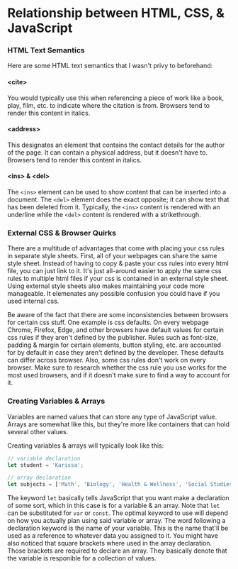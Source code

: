 # Relationship between HTML, CSS, & JavaScript

### HTML Text Semantics

Here are some HTML text semantics that I wasn't privy to beforehand:

#### &lt;cite&gt;

You would typically use this when referencing a piece of work like a book, play, film, etc. to indicate where the citation is from. Browsers tend to render this content in italics.

#### &lt;address&gt;

This designates an element that contains the contact details for the author of the page. It can contain a physical address, but it doesn't have to. Browsers tend to render this content in italics.

#### &lt;ins&gt; & &lt;del&gt;

The `<ins>` element can be used to show content that can be inserted into a document. The `<del>` element does the exact opposite; it can show text that has been deleted from it. Typically, the `<ins>` content is rendered with an underline while the `<del>` content is rendered with a strikethrough.

### External CSS & Browser Quirks

There are a multitude of advantages that come with placing your css rules in separate style sheets. First, all of your webpages can share the same style sheet. Instead of having to copy & paste your css rules into every html file, you can just link to it. It's just all-around easier to apply the same css rules to multiple html files if your css is contained in an external style sheet. Using external style sheets also makes maintaining your code more manageable. It elemenates any possible confusion you could have if you used internal css.

Be aware of the fact that there are some inconsistencies between browsers for certain css stuff. One example is css defaults. On every webpage Chrome, Firefox, Edge, and other browsers have default values for certain css rules if they aren't defined by the publisher. Rules such as font-size, padding & margin for certain elements, button styling, etc. are accounted for by default in case they aren't defined by the developer. These defaults can differ across browser. Also, some css rules don't work on every browser. Make sure to research whether the css rule you use works for the most used browsers, and if it doesn't make sure to find a way to account for it.

### Creating Variables & Arrays

Variables are named values that can store any type of JavaScript value. Arrays are somewhat like this, but they're more like containers that can hold several other values.

Creating variables & arrays will typically look like this:
```JavaScript
// variable declaration
let student = 'Karissa';

// array declaration
let subjects = ['Math', 'Biology', 'Health & Wellness', 'Social Studies', 'Digital Arts & Design'];

```

The keyword `let` basically tells JavaScript that you want make a declaration of some sort, which in this case is for a variable & an array. Note that `let` can be substituted for `var` or `const`. The optimal keyword to use will depend on how you actually plan using said variable or array. The word following a declaration keyword is the name of your variable. This is the name that'll be used as a reference to whatever data you assigned to it. You might have also noticed that square brackets where used in the array declaration. Those brackets are required to declare an array. They basically denote that the variable is responible for a collection of values.

